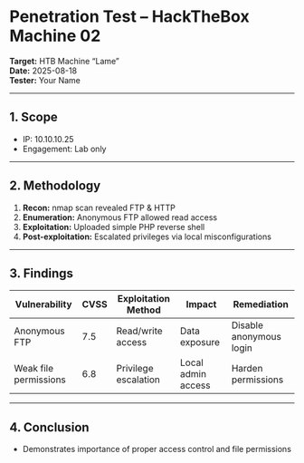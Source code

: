 #  Penetration Test – HackTheBox Machine 02

**Target:** HTB Machine “Lame”  
**Date:** 2025-08-18  
**Tester:** Your Name  

---

## 1. Scope
- IP: 10.10.10.25  
- Engagement: Lab only  

---

## 2. Methodology
1. **Recon:** nmap scan revealed FTP & HTTP  
2. **Enumeration:** Anonymous FTP allowed read access  
3. **Exploitation:** Uploaded simple PHP reverse shell  
4. **Post-exploitation:** Escalated privileges via local misconfigurations  

---

## 3. Findings
| Vulnerability | CVSS | Exploitation Method | Impact | Remediation |
|---------------|------|------------------|--------|------------|
| Anonymous FTP | 7.5 | Read/write access | Data exposure | Disable anonymous login |
| Weak file permissions | 6.8 | Privilege escalation | Local admin access | Harden permissions |

---

## 4. Conclusion
- Demonstrates importance of proper access control and file permissions
